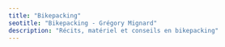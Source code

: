 ```yaml
---
title: "Bikepacking"
seotitle: "Bikepacking - Grégory Mignard"
description: "Récits, matériel et conseils en bikepacking"
---
```

